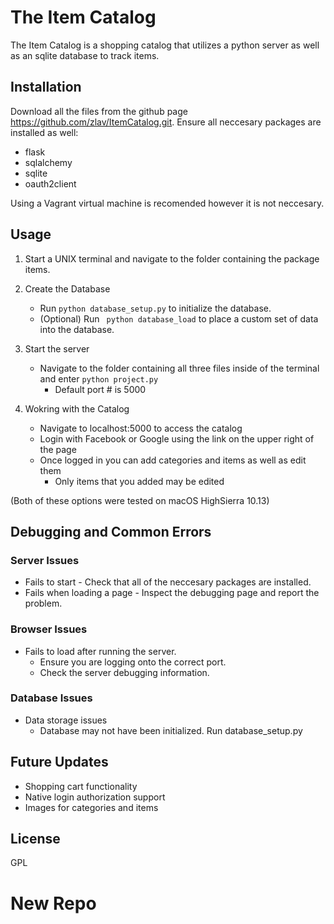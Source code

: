 # The Item Catalog
The Item Catalog is a shopping catalog that utilizes a python server as well as an sqlite database to track items.

## Installation
Download all the files from the github page https://github.com/zlav/ItemCatalog.git.
Ensure all neccesary packages are installed as well:
* flask
* sqlalchemy
* sqlite
* oauth2client

Using a Vagrant virtual machine is recomended however it is not neccesary.
## Usage
1. Start a UNIX terminal and navigate to the folder containing the package items.
2. Create the Database
    * Run `python database_setup.py` to initialize the database.
    * (Optional) Run ` python database_load` to place a custom set of data into the database.
3.  Start the server
    * Navigate to the folder containing all three files inside of the terminal and enter `python project.py`
        * Default port # is 5000

4. Wokring with the Catalog
    * Navigate to localhost:5000 to access the catalog
    * Login with Facebook or Google using the link on the upper right of the page
    * Once logged in you can add categories and items as well as edit them
        * Only items that you added may be edited

(Both of these options were tested on macOS HighSierra 10.13)

## Debugging and Common Errors
### Server Issues
* Fails to start - Check that all of the neccesary packages are installed.
* Fails when loading a page - Inspect the debugging page and report the problem.

### Browser Issues
* Fails to load after running the server.
    * Ensure you are logging onto the correct port.
    * Check the server debugging information.

### Database Issues
* Data storage issues
    * Database may not have been initialized. Run database_setup.py

## Future Updates
* Shopping cart functionality
* Native login authorization support
* Images for categories and items

## License
GPL

# New Repo
